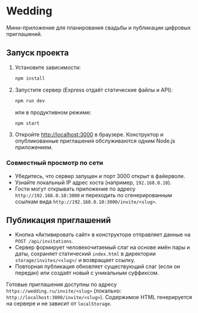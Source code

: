 # Wedding

Мини-приложение для планирования свадьбы и публикации цифровых приглашений.

## Запуск проекта

1. Установите зависимости:
   ```bash
   npm install
   ```
2. Запустите сервер (Express отдаёт статические файлы и API):
   ```bash
   npm run dev
   ```
   или в продуктивном режиме:
   ```bash
   npm start
   ```
3. Откройте [http://localhost:3000](http://localhost:3000) в браузере. Конструктор и опубликованные приглашения обслуживаются одним Node.js приложением.

### Совместный просмотр по сети

- Убедитесь, что сервер запущен и порт 3000 открыт в файерволе.
- Узнайте локальный IP адрес хоста (например, `192.168.0.10`).
- Гости могут открывать приложение по адресу `http://192.168.0.10:3000` и переходить по сгенерированным ссылкам вида `http://192.168.0.10:3000/invite/<slug>`.

## Публикация приглашений

- Кнопка «Активировать сайт» в конструкторе отправляет данные на `POST /api/invitations`.
- Сервер формирует человекочитаемый слаг на основе имён пары и даты, сохраняет статический `index.html` в директории `storage/invites/<slug>/` и возвращает ссылку.
- Повторная публикация обновляет существующий слаг (если он передан) или создаёт новый с уникальным суффиксом.

Готовые приглашения доступны по адресу `https://wedding.ru/invite/<slug>` (локально: `http://localhost:3000/invite/<slug>`). Содержимое HTML генерируется на сервере и не зависит от `localStorage`.

